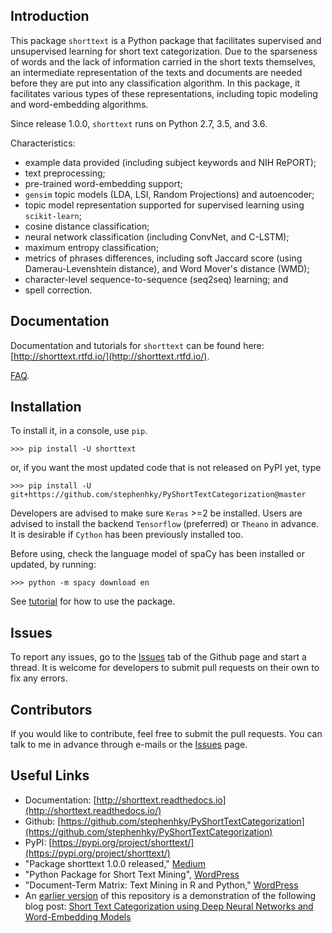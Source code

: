 ## Introduction

This package `shorttext` is a Python package that facilitates supervised and unsupervised
learning for short text categorization. Due to the sparseness of words and
the lack of information carried in the short texts themselves, an intermediate
representation of the texts and documents are needed before they are put into
any classification algorithm. In this package, it facilitates various types
of these representations, including topic modeling and word-embedding algorithms.

Since release 1.0.0, `shorttext` runs on Python 2.7, 3.5, and 3.6.

Characteristics:

- example data provided (including subject keywords and NIH RePORT);
- text preprocessing;
- pre-trained word-embedding support;
- `gensim` topic models (LDA, LSI, Random Projections) and autoencoder;
- topic model representation supported for supervised learning using `scikit-learn`;
- cosine distance classification;
- neural network classification (including ConvNet, and C-LSTM);
- maximum entropy classification;
- metrics of phrases differences, including soft Jaccard score (using Damerau-Levenshtein distance), and Word Mover's distance (WMD);
- character-level sequence-to-sequence (seq2seq) learning; and
- spell correction.

## Documentation

Documentation and tutorials for `shorttext` can be found here: [http://shorttext.rtfd.io/](http://shorttext.rtfd.io/).

[FAQ](https://shorttext.readthedocs.io/en/latest/faq.html).

## Installation

To install it, in a console, use `pip`.

```
>>> pip install -U shorttext
```

or, if you want the most updated code that is not released on PyPI yet, type

```
>>> pip install -U git+https://github.com/stephenhky/PyShortTextCategorization@master
```

Developers are advised to make sure `Keras` >=2 be installed. Users are advised to install the backend `Tensorflow` (preferred) or `Theano` in advance. It is desirable if `Cython` has been previously installed too.

Before using, check the language model of spaCy has been installed or updated, by running:

```
>>> python -m spacy download en
```

See [tutorial](http://shorttext.readthedocs.io/en/latest/tutorial.html) for how to use the package.

## Issues

To report any issues, go to the [Issues](https://github.com/stephenhky/PyShortTextCategorization/issues) tab of the Github page and start a thread.
It is welcome for developers to submit pull requests on their own
to fix any errors.

## Contributors

If you would like to contribute, feel free to submit the pull requests. You can talk to me in advance through e-mails or the
[Issues](https://github.com/stephenhky/PyShortTextCategorization/issues) page.

## Useful Links

* Documentation: [http://shorttext.readthedocs.io](http://shorttext.readthedocs.io/)
* Github: [https://github.com/stephenhky/PyShortTextCategorization](https://github.com/stephenhky/PyShortTextCategorization)
* PyPI: [https://pypi.org/project/shorttext/](https://pypi.org/project/shorttext/)
* "Package shorttext 1.0.0 released," [Medium](https://medium.com/@stephenhky/package-shorttext-1-0-0-released-ca3cb24d0ff3)
* "Python Package for Short Text Mining", [WordPress](https://datawarrior.wordpress.com/2016/12/22/python-package-for-short-text-mining/)
* "Document-Term Matrix: Text Mining in R and Python," [WordPress](https://datawarrior.wordpress.com/2018/01/22/document-term-matrix-text-mining-in-r-and-python/)
* An [earlier version](https://github.com/stephenhky/PyShortTextCategorization/tree/b298d3ce7d06a9b4e0f7d32f27bab66064ba7afa) of this repository is a demonstration of the following blog post: [Short Text Categorization using Deep Neural Networks and Word-Embedding Models](https://datawarrior.wordpress.com/2016/10/12/short-text-categorization-using-deep-neural-networks-and-word-embedding-models/)
